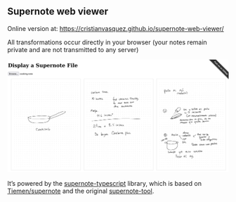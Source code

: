 ## Supernote web viewer

Online version at: https://cristianvasquez.github.io/supernote-web-viewer/

All transformations occur directly in your browser (your notes remain private and are not transmitted to any server)

![img.png](img.png)

It’s powered by the [supernote-typescript](https://github.com/philips/supernote-typescript/tree/main) library, which is
based on [Tiemen/supernote](https://gitlab.com/Tiemen/supernote) and the
original [supernote-tool](https://github.com/jya-dev/supernote-tool).
